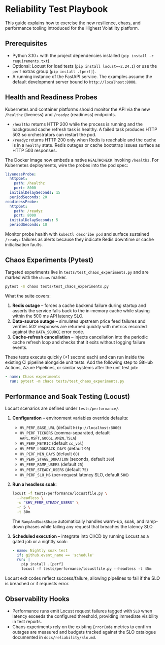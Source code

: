 # Reliability Test Playbook

This guide explains how to exercise the new resilience, chaos, and performance
tooling introduced for the Highest Volatility platform.

## Prerequisites

- Python 3.10+ with the project dependencies installed (`pip install -r
  requirements.txt`).
- Optional: Locust for load tests (`pip install locust==2.24.1`) or use the
  `perf` extras group (`pip install .[perf]`).
- A running instance of the FastAPI service. The examples assume the default
  development server bound to `http://localhost:8000`.

## Health and Readiness Probes

Kubernetes and container platforms should monitor the API via the new
``/healthz`` (liveness) and ``/readyz`` (readiness) endpoints.

- ``/healthz`` returns HTTP 200 while the process is running and the background
  cache refresh task is healthy. A failed task produces HTTP 503 so orchestrators
  can restart the pod.
- ``/readyz`` returns HTTP 200 only when Redis is reachable and the cache is in a
  ``healthy`` state. Redis outages or cache bootstrap issues surface as HTTP 503
  responses.

The Docker image now embeds a native ``HEALTHCHECK`` invoking ``/healthz``. For
Kubernetes deployments, wire the probes into the pod spec:

```yaml
livenessProbe:
  httpGet:
    path: /healthz
    port: 8000
  initialDelaySeconds: 15
  periodSeconds: 20
readinessProbe:
  httpGet:
    path: /readyz
    port: 8000
  initialDelaySeconds: 5
  periodSeconds: 10
```

Monitor probe health with ``kubectl describe pod`` and surface sustained
``/readyz`` failures as alerts because they indicate Redis downtime or cache
initialisation faults.

## Chaos Experiments (Pytest)

Targeted experiments live in `tests/test_chaos_experiments.py` and are marked
with the `chaos` marker.

```bash
pytest -m chaos tests/test_chaos_experiments.py
```

What the suite covers:

1. **Redis outage** – forces a cache backend failure during startup and asserts
   the service falls back to the in-memory cache while staying within the 500 ms
   API latency SLO.
2. **Data-source outage** – simulates upstream price feed failures and verifies
   502 responses are returned quickly with metrics recorded against the
   `DATA_SOURCE` error code.
3. **Cache-refresh cancellation** – injects cancellation into the periodic cache
   refresh loop and checks that it exits without logging failure events.

These tests execute quickly (<1 second each) and can run inside the existing CI
pipeline alongside unit tests. Add the following step to GitHub Actions, Azure
Pipelines, or similar systems after the unit test job:

```yaml
- name: Chaos experiments
  run: pytest -m chaos tests/test_chaos_experiments.py
```

## Performance and Soak Testing (Locust)

Locust scenarios are defined under `tests/performance/`.

1. **Configuration** – environment variables override defaults:
   - `HV_PERF_BASE_URL` (default `http://localhost:8000`)
   - `HV_PERF_TICKERS` (comma-separated, default `AAPL,MSFT,GOOGL,AMZN,TSLA`)
   - `HV_PERF_METRIC` (default `cc_vol`)
   - `HV_PERF_LOOKBACK_DAYS` (default `90`)
   - `HV_PERF_MIN_DAYS` (default `60`)
   - `HV_PERF_STAGE_DURATION` (seconds, default `300`)
   - `HV_PERF_RAMP_USERS` (default `25`)
   - `HV_PERF_STEADY_USERS` (default `75`)
   - `HV_PERF_SLO_MS` (per-request latency SLO, default `500`)

2. **Run a headless soak**:

   ```bash
   locust -f tests/performance/locustfile.py \
     --headless \
     -u "$HV_PERF_STEADY_USERS" \
     -r 5 \
     -t 30m
   ```

   The `RampAndSoakShape` automatically handles warm-up, soak, and ramp-down
   phases while failing any request that breaches the latency SLO.

3. **Scheduled execution** – integrate into CI/CD by running Locust as a gated
   job or a nightly soak:

   ```yaml
   - name: Nightly soak test
     if: github.event_name == 'schedule'
     run: |
       pip install .[perf]
       locust -f tests/performance/locustfile.py --headless -t 45m
   ```

Locust exit codes reflect success/failure, allowing pipelines to fail if the SLO
is breached or if requests error.

## Observability Hooks

- Performance runs emit Locust request failures tagged with `SLO` when latency
  exceeds the configured threshold, providing immediate visibility in test
  reports.
- Chaos experiments rely on the existing `ErrorCode` metrics to confirm outages
  are measured and budgets tracked against the SLO catalogue documented in
  `docs/reliability/slo.md`.
